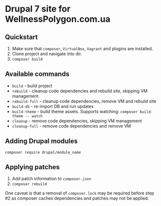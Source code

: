 # Drupal 7 site for WellnessPolygon.com.ua

## Quickstart
1. Make sure that `composer`, `VirtualBox`, `Vagrant` and plugins are installed.
2. Clone project and navigate into dir.
3. `composer build`

## Available commands
- `build` - build project
- `rebuild` - cleanup code dependencies and rebuild site, skipping VM management.
- `rebuild-full` - cleanup code dependencies, remove VM and rebuild site
- `build-db` - re-import DB and run updates
- `build-theme` - build theme assets. Supports watching: `composer build-theme -- watch`
- `cleanup` - remove code dependencies, skipping VM management
- `cleanup-full` - remove code dependencies and remove VM

## Adding Drupal modules
`composer require drupal/module_name`

## Applying patches
1. Add patch information to `composer.json`
2. `composer rebuild`

One caveat is that a removal of `composer.lock` may be required before step #2
as composer caches dependencies and patches may not be applied.
